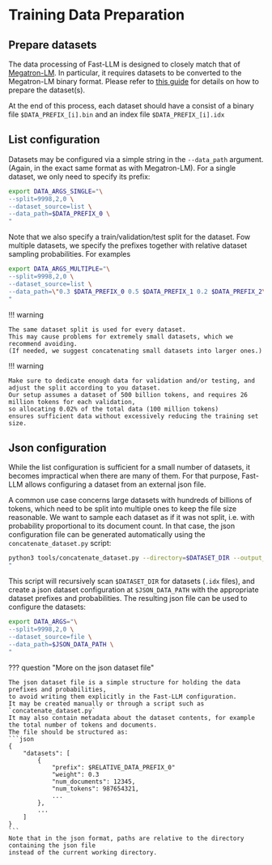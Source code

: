 # Training Data Preparation

<!--- TODO: Provide an actual example dataset --->

## Prepare datasets

<!--- TODO: Tokenizer? --->

The data processing of Fast-LLM is designed to closely match that of [Megatron-LM](https://github.com/NVIDIA/Megatron-LM).
In particular, it requires datasets to be converted to the Megatron-LM binary format.
Please refer to [this guide](https://github.com/NVIDIA/Megatron-LM?tab=readme-ov-file#data-preprocessing)
for details on how to prepare the dataset(s).

At the end of this process, each dataset should have a consist of a binary file `$DATA_PREFIX_[i].bin` and an index file `$DATA_PREFIX_[i].idx`

## List configuration

Datasets may be configured via a simple string in the `--data_path` argument.
(Again, in the exact same format as with Megatron-LM).
For a single dataset, we only need to specify its prefix:
```bash
export DATA_ARGS_SINGLE="\
--split=9998,2,0 \
--dataset_source=list \
--data_path=$DATA_PREFIX_0 \
"
```
Note that we also specify a train/validation/test split for the dataset.
Fow multiple datasets, we specify the prefixes together with relative dataset sampling probabilities.
For examples
```bash
export DATA_ARGS_MULTIPLE="\
--split=9998,2,0 \
--dataset_source=list \
--data_path=\"0.3 $DATA_PREFIX_0 0.5 $DATA_PREFIX_1 0.2 $DATA_PREFIX_2\" \
"
```

!!! warning

    The same dataset split is used for every dataset.
    This may cause problems for extremely small datasets, which we recommend avoiding.
    (If needed, we suggest concatenating small datasets into larger ones.)

!!! warning

    Make sure to dedicate enough data for validation and/or testing, and adjust the split according to you dataset.
    Our setup assumes a dataset of 500 billion tokens, and requires 26 million tokens for each validation,
    so allocating 0.02% of the total data (100 million tokens)
    ensures sufficient data without excessively reducing the training set size.


## Json configuration

While the list configuration is sufficient for a small number of datasets,
it becomes impractical when there are many of them.
For that purpose, Fast-LLM allows configuring a dataset from an external json file.

A common use case concerns large datasets with hundreds of billions of tokens,
which need to be split into multiple ones to keep the file size reasonable.
We want to sample each dataset as if it was not split, i.e. with probability proportional to its document count.
In that case, the json configuration file can be generated automatically using the `concatenate_dataset.py` script:
```bash
python3 tools/concatenate_dataset.py --directory=$DATASET_DIR --output_name=$JSON_DATA_PATH
"
```
This script will recursively scan `$DATASET_DIR` for datasets (`.idx` files),
and create a json dataset configuration at `$JSON_DATA_PATH` with the appropriate dataset prefixes and probabilities.
The resulting json file can be used to configure the datasets:
```bash
export DATA_ARGS="\
--split=9998,2,0 \
--dataset_source=file \
--data_path=$JSON_DATA_PATH \
"
```

??? question "More on the json dataset file"

    The json dataset file is a simple structure for holding the data prefixes and probabilities,
    to avoid writing them explicitly in the Fast-LLM configuration.
    It may be created manually or through a script such as `concatenate_dataset.py`
    It may also contain metadata about the dataset contents, for example the total number of tokens and documents.
    The file should be structured as:
    ```json
    {
        "datasets": [
            {
                "prefix": $RELATIVE_DATA_PREFIX_0"
                "weight": 0.3
                "num_documents": 12345,
                "num_tokens": 987654321,
                ...
            },
            ...
        ]
    }
    ```
    Note that in the json format, paths are relative to the directory containing the json file
    instead of the current working directory.
